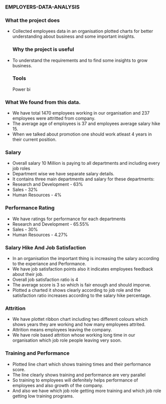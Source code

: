   ### EMPLOYERS-DATA-ANALYSIS

  ### What the project does
- Collected employees data in an organisation plotted charts for better understanding about business and some important insights.
  ### Why the project is useful
- To understand the requirements and to find some insights to grow business.
  ### Tools
  Power bi
 ### What We found from this data.
 - We have total 1470 employees working in our organisation and 237 employees were attritted from company.
 - The average age of employees is 37 and employees average salary hike 15.
 - When we talked about promotion one should work atleast 4 years in their current position.
### Salary
 - Overall salary 10 Million is paying to all departments and including every job roles
 - Department wise we have separate salary details.
 - It contains three main departments and salary for these departments:
 - Research and Development - 63%
 - Sales - 32%
 - Human Resources - 4%
 ### Performance Rating 
 - We have ratings for performance for each departments 
 - Research and Development - 65.55%
 - Sales - 30%
 - Human Resources - 4.27%
 ### Salary Hike And Job Satisfaction
- In an organisation the important thing is increasing the salary according to the experiance and Performance.
- We have job satisfaction points also it indicates employees feedback about their job.
- Overall job satisfaction ratio is 4
- The average score is 3 so which is fair enough and should imporve.
- Plotted a charted it shows clearly according to job role and the satisfaction ratio increases according to the salary hike percentage.


###  Attrition 
- We have plottet ribbon chart including two different colours which shows years they are working and how many employees attrited.
- Attrition means employees leaving the company.
- We have role based attrition whose working long time in our organisation which job role people leaving very soon. 
  
### Training and Performance 
 - Plotted line chart which shows training times and their performance score.
 - The line clearly shows training and performance are very parallel
 - So training to employees will defenitely helps performance of employees and also growth of the company.
 - And also we have which job role getting more training and which job role getting low training programs.

### 






























